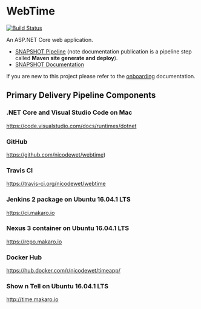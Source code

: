 # WebTime

[![Build Status](https://travis-ci.org/nicodewet/webtime.png?branch=master)](https://travis-ci.org/nicodewet/webtime)

An ASP.NET Core web application.

* [SNAPSHOT Pipeline](https://ci.makaro.io/job/dotnet-webtime-SNAPSHOT-pipeline/) (note documentation publication is a pipeline step called **Maven site generate and deploy**). 
* [SNAPSHOT Documentation](https://repo.makaro.io/repository/site/io.makaro-webtime-0.0.1-SNAPSHOT/)

If you are new to this project please refer to the [onboarding](https://repo.makaro.io/repository/site/io.makaro-webtime-0.0.1-SNAPSHOT/onboarding.html) documentation.

## Primary Delivery Pipeline Components

### .NET Core and Visual Studio Code on Mac
https://code.visualstudio.com/docs/runtimes/dotnet
### GitHub
https://github.com/nicodewet/webtime)
### Travis CI
https://travis-ci.org/nicodewet/webtime
### Jenkins 2 package on Ubuntu 16.04.1 LTS
https://ci.makaro.io
### Nexus 3 container on Ubuntu 16.04.1 LTS
https://repo.makaro.io
### Docker Hub
https://hub.docker.com/r/nicodewet/timeapp/
### Show n Tell on Ubuntu 16.04.1 LTS
http://time.makaro.io